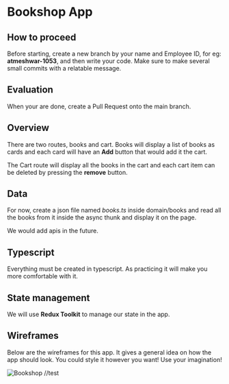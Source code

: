 # Bookshop App

## How to proceed

Before starting, create a new branch by your name and Employee ID, for eg: **atmeshwar-1053**, and then write your code.
Make sure to make several small commits with a relatable message.

## Evaluation

When your are done, create a Pull Request onto the main branch.

## Overview

There are two routes, books and cart. Books will display a list of books as cards and each card will have an **Add** button that would add it the cart.

The Cart route will display all the books in the cart and each cart item can be deleted by pressing the **remove** button.

## Data

For now, create a json file named *books.ts* inside domain/books and read all the books from it inside the async thunk and display it on the page.

We would add apis in the future.

## Typescript

Everything must be created in typescript. As practicing it will make you more comfortable with it.

## State management

We will use **Redux Toolkit** to manage our state in the app.

## Wireframes

Below are the wireframes for this app. It gives a general idea on how the app should look.
You could style it however you want! Use your imagination!

![Bookshop](https://user-images.githubusercontent.com/62533739/213117089-41158143-be39-4183-ba1d-9d72e934dd7c.jpg)
//test
